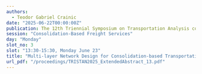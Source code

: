 ```yaml
---
authors:
  - Teodor Gabriel Crainic
date: "2025-06-22T00:00:00Z"
publication: The 12th Triennial Symposium on Transportation Analysis conference
session: "Consolidation-Based Freight Services"
day: "Monday"
slot_no: 3
slot: "13:30-15:30, Monday June 23"
title: "Multi-layer Network Design for Consolidation-based Transportation Planning"
url_pdf: "/proceedings/TRISTAN2025_ExtendedAbstract_13.pdf"
---
```


